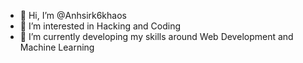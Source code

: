 - 👋 Hi, I’m @Anhsirk6khaos
- 👀 I’m interested in Hacking and Coding
- 🌱 I’m currently developing my skills around Web Development and Machine Learning

<!---
Anhsirk6khaos/Anhsirk6khaos is a ✨ special ✨ repository because its `README.md` (this file) appears on your GitHub profile.
You can click the Preview link to take a look at your changes.
--->
